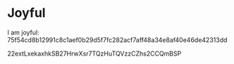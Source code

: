 # Joyful

I am joyful: 75f54cd8b12991c8c1aef0b29d5f7fc282acf7aff48a34e8af40e46de42313dd


22extLxekaxhkSB27HrwXsr7TQzHuTQVzzCZhs2CCQmBSP